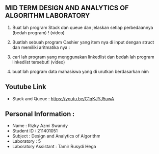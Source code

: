 ## MID TERM DESIGN AND ANALYTICS OF ALGORITHM LABORATORY

1. Buat lah program Stack dan queue dan jelaskan setiap perbedaannya (bedah program) ! (video)

2. Buatlah sebuah program Cashier yang item nya di input dengan struct dan memiliki aritmatika nya :

3. cari lah program yang menggunakan linkedlist dan bedah lah program linkedlist tersebut! (video)

4. buat lah program data mahasiswa yang di urutkan berdasarkan nim

## Youtube Link
- Stack and Queue : https://youtu.be/C1qKJYJ5uwA

## Personal Information :

- Name : Rizky Azmi Swandy
- Student ID : 211401051
- Subject : Design and Analytics of Algorithm
- Laboratory : 5
- Laboratory Assistant : Tamir Rusydi Hega
